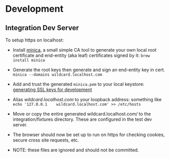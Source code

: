 # Development

## Integration Dev Server

To setup https on localhost:

- Install [minica](https://github.com/jsha/minica), a small simple CA tool to generate your own local root certificate and end-entity (aka leaf) certificates signed by it: `brew install minica`

- Generate the root keys then generate and sign an end-entity key in cert. `minica --domains wildcard.localhost.com`

- Add and trust the generated `minica.pem` to your local keystore: [generating SSL keys for development](gist.github.com/mwidmann/115c2a7059dcce300b61f625d887e5dc)

- Alias _wildcard.localhost.com_ to your loopback address: something like `echo '127.0.0.1    wildcard.localhost.com' >> /etc/hosts`

- Move or copy the entire generated wildcard.localhost.com/ to the integration/fixtures directory. These are configured in the test dev server.

- The browser should now be set up to run on https for checking cookies, secure cross site requests, etc.

- NOTE: these files are ignored and should not be committed.
